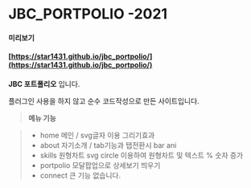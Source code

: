 JBC_PORTPOLIO -2021
============
#### 미리보기

#### [https://star1431.github.io/jbc_portpolio/](https://star1431.github.io/jbc_portpolio/)

**JBC 포트폴리오** 입니다.

플러그인 사용을 하지 않고 순수 코드작성으로 만든 사이트입니다.

> **메뉴 기능**

> - home 메인 / svg글자 이용 그리기효과
> - about 자기소개 / tab기능과 탭전환시 bar ani 
> - skills 원형차트 svg circle 이용하여 원형차트 및 텍스트 % 숫자 증가
> - portpolio 모달팝업으로 상세보기 띄우기
> - connect 큰 기능 없습니다.

